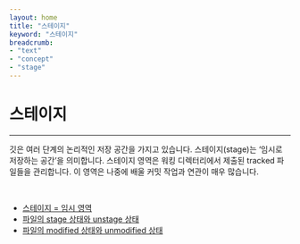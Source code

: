 ```yaml
---
layout: home
title: "스테이지"
keyword: "스테이지"
breadcrumb:
- "text"
- "concept"
- "stage"
---
```


# 스테이지
---
깃은 여러 단계의 논리적인 저장 공간을 가지고 있습니다. 스테이지(stage)는 ‘임시로 저장하는 공간’을 의미합니다. 스테이지 영역은 워킹 디렉터리에서 제출된 tracked 파일들을 관리합니다. 이 영역은 나중에 배울 커밋 작업과 연관이 매우 많습니다.  

<br>

+ [스테이지 = 임시 영역](stage)
+ [파일의 stage 상태와 unstage 상태](unstae)
+ [파일의 modified 상태와 unmodified 상태](modified)